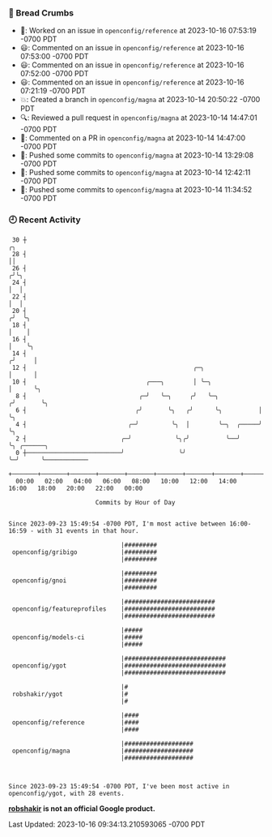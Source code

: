 ### 🍞 Bread Crumbs

 * 👀: Worked on an issue in `openconfig/reference` at 2023-10-16 07:53:19 -0700 PDT
 * 😃: Commented on an issue in `openconfig/reference` at 2023-10-16 07:53:00 -0700 PDT
 * 😃: Commented on an issue in `openconfig/reference` at 2023-10-16 07:52:00 -0700 PDT
 * 😃: Commented on an issue in `openconfig/reference` at 2023-10-16 07:21:19 -0700 PDT
 * 💥: Created a branch in `openconfig/magna` at 2023-10-14 20:50:22 -0700 PDT
 * 🔍: Reviewed a pull request in  `openconfig/magna` at 2023-10-14 14:47:01 -0700 PDT
 * 💬: Commented on a PR in  `openconfig/magna` at 2023-10-14 14:47:00 -0700 PDT
 * 🚢: Pushed some commits to `openconfig/magna` at 2023-10-14 13:29:08 -0700 PDT
 * 🚢: Pushed some commits to `openconfig/magna` at 2023-10-14 12:42:11 -0700 PDT
 * 🚢: Pushed some commits to `openconfig/magna` at 2023-10-14 11:34:52 -0700 PDT

### 🕘 Recent Activity
```
 30 ┼                                                                    ╭╮
 28 ┤                                                                    ││
 26 ┤                                                                   ╭╯╰╮
 24 ┤                                                                   │  │
 22 ┤                                                                   │  │
 20 ┤                                                                  ╭╯  ╰╮
 18 ┤                                                                  │    │
 16 ┤                                                                  │    ╰╮
 14 ┤                                                                 ╭╯     │
 12 ┤                                              ╭─╮                │      │
 10 ┤                                 ╭───╮        │ ╰─╮              │      ╰╮
  8 ┤                               ╭─╯   ╰─╮     ╭╯   ╰─╮           ╭╯       ╰╮
  6 ┤                              ╭╯       ╰╮   ╭╯      ╰╮          │         ╰╮
  4 ┤                            ╭─╯         ╰╮  │        ╰─╮  ╭─────╯          ╰╮
  2 ┤                          ╭─╯            ╰╮╭╯          ╰──╯                 ╰╮ ╭──────╮
  0 ┼──────────────────────────╯               ╰╯                                 ╰─╯      ╰────────────
    +───────+───────+───────+───────+───────+───────+───────+───────+───────+───────+───────+───────+────
  00:00   02:00   04:00   06:00   08:00   10:00   12:00   14:00   16:00   18:00   20:00   22:00   00:00   

						Commits by Hour of Day


Since 2023-09-23 15:49:54 -0700 PDT, I'm most active between 16:00-16:59 - with 31 events in that hour.

```



```
                               |#########
 openconfig/gribigo            |#########
                               |#########

                               |#########
 openconfig/gnoi               |#########
                               |#########

                               |#########################
 openconfig/featureprofiles    |#########################
                               |#########################

                               |#####
 openconfig/models-ci          |#####
                               |#####

                               |############################
 openconfig/ygot               |############################
                               |############################

                               |#
 robshakir/ygot                |#
                               |#

                               |####
 openconfig/reference          |####
                               |####

                               |###################
 openconfig/magna              |###################
                               |###################



Since 2023-09-23 15:49:54 -0700 PDT, I've been most active in openconfig/ygot, with 28 events.

```
**[robshakir](mailto:robjs@google.com) is not an official Google product.**  


Last Updated: 2023-10-16 09:34:13.210593065 -0700 PDT
